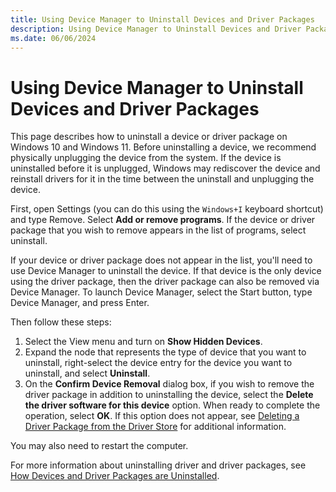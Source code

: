 ```yaml
---
title: Using Device Manager to Uninstall Devices and Driver Packages
description: Using Device Manager to Uninstall Devices and Driver Packages
ms.date: 06/06/2024
---
```


# Using Device Manager to Uninstall Devices and Driver Packages

This page describes how to uninstall a device or driver package on Windows 10 and Windows 11.  Before uninstalling a device, we recommend physically unplugging the device from the system.  If the device is uninstalled before it is unplugged, Windows may rediscover the device and reinstall drivers for it in the time between the uninstall and unplugging the device.

First, open Settings (you can do this using the `Windows+I` keyboard shortcut) and type Remove. Select **Add or remove programs**. If the device or driver package that you wish to remove appears in the list of programs, select uninstall.

If your device or driver package does not appear in the list, you'll need to use Device Manager to uninstall the device.  If that device is the only device using the driver package, then the driver package can also be removed via Device Manager.  To launch Device Manager, select the Start button, type Device Manager, and press Enter.

Then follow these steps:

1. Select the View menu and turn on **Show Hidden Devices**.
1. Expand the node that represents the type of device that you want to uninstall, right-select the device entry for the device you want to uninstall, and select **Uninstall**.
1. On the **Confirm Device Removal** dialog box, if you wish to remove the driver package in addition to uninstalling the device, select the **Delete the driver software for this device** option. When ready to complete the operation, select **OK**. If this option does not appear, see [Deleting a Driver Package from the Driver Store](./how-devices-and-driver-packages-are-uninstalled.md#deleting-a-driver-package-from-the-driver-store) for additional information.

You may also need to restart the computer.

For more information about uninstalling driver and driver packages, see [How Devices and Driver Packages are Uninstalled](how-devices-and-driver-packages-are-uninstalled.md).
